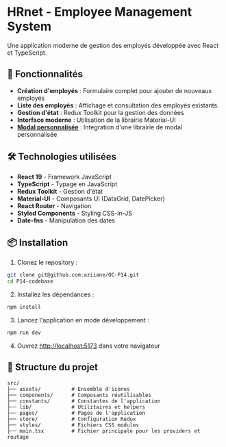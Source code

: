 # HRnet - Employee Management System

Une application moderne de gestion des employés développée avec React et TypeScript.

## 🚀 Fonctionnalités

- **Création d'employés** : Formulaire complet pour ajouter de nouveaux employés
- **Liste des employés** : Affichage et consultation des employés existants.
- **Gestion d'état** : Redux Toolkit pour la gestion des données
- **Interface moderne** : Utilisation de la librairie Material-UI
- **[Modal personnalisée](https://www.npmjs.com/package/my-react-modal-oc-p14)** : Integration d'une librairie de modal personnalisée

## 🛠️ Technologies utilisées

- **React 19** - Framework JavaScript
- **TypeScript** - Typage en JavaScript
- **Redux Toolkit** - Gestion d'état
- **Material-UI** - Composants UI (DataGrid, DatePicker)
- **React Router** - Navigation
- **Styled Components** - Styling CSS-in-JS
- **Date-fns** - Manipulation des dates

## 📦 Installation

1. Clonez le repository :

```bash
git clone git@github.com:aziiane/OC-P14.git
cd P14-codebase
```

2. Installez les dépendances :

```bash
npm install
```

3. Lancez l'application en mode développement :

```bash
npm run dev
```

4. Ouvrez [http://localhost:5173](http://localhost:5173) dans votre navigateur

## 📁 Structure du projet

```
src/
├── assets/          # Ensemble d'icones
├── components/      # Composants réutilisables
├── constants/       # Constantes de l'application
├── lib/             # Utilitaires et helpers
├── pages/           # Pages de l'application
├── store/           # Configuration Redux
├── styles/          # Fichiers CSS modules
├── main.tsx         # Fichier principale pour les providers et routage
```
